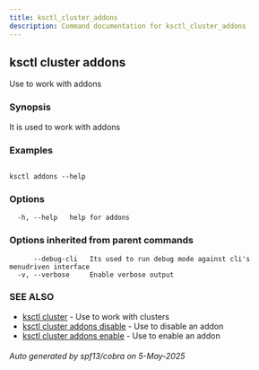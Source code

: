 ```yaml
---
title: ksctl_cluster_addons
description: Command documentation for ksctl_cluster_addons
---
```


## ksctl cluster addons

Use to work with addons

### Synopsis

It is used to work with addons

### Examples

```

ksctl addons --help

```

### Options

```
  -h, --help   help for addons
```

### Options inherited from parent commands

```
      --debug-cli   Its used to run debug mode against cli's menudriven interface
  -v, --verbose     Enable verbose output
```

### SEE ALSO

* [ksctl cluster](ksctl_cluster.md)	 - Use to work with clusters
* [ksctl cluster addons disable](ksctl_cluster_addons_disable.md)	 - Use to disable an addon
* [ksctl cluster addons enable](ksctl_cluster_addons_enable.md)	 - Use to enable an addon

###### Auto generated by spf13/cobra on 5-May-2025
